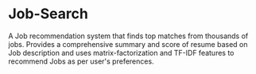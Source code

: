 # Job-Search
A Job recommendation system that finds top matches from thousands of jobs. Provides a comprehensive summary and score of resume based on Job description and uses matrix-factorization and TF-IDF features to recommend Jobs as per user's preferences.
